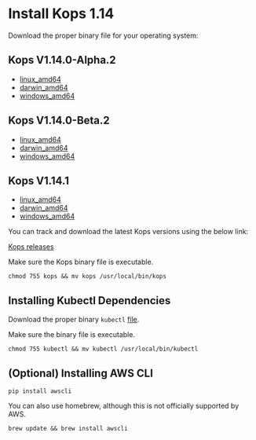 # Install Kops 1.14

Download the proper binary file for your operating system:

## Kops V1.14.0-Alpha.2

- [linux_amd64](https://spotinst-public.s3.amazonaws.com/integrations/kubernetes/kops/v1.14.0-alpha.2-d2516dab8/linux/amd64/kops)
- [darwin_amd64](https://spotinst-public.s3.amazonaws.com/integrations/kubernetes/kops/v1.14.0-alpha.2-d2516dab8/darwin/amd64/kops)
- [windows_amd64](https://spotinst-public.s3.amazonaws.com/integrations/kubernetes/kops/v1.14.0-alpha.2-d2516dab8/windows/amd64/kops.exe)

## Kops V1.14.0-Beta.2

- [linux_amd64](https://spotinst-public.s3.amazonaws.com/integrations/kubernetes/kops/v1.14.0-beta.2-828d75d28/linux/amd64/kops)
- [darwin_amd64](https://spotinst-public.s3.amazonaws.com/integrations/kubernetes/kops/v1.14.0-beta.2-cd9317f63/darwin/amd64/kops)
- [windows_amd64](https://spotinst-public.s3.amazonaws.com/integrations/kubernetes/kops/v1.14.0-beta.2-cd9317f63/windows/amd64/kops.exe)

## Kops V1.14.1

- [linux_amd64](https://spotinst-public.s3.amazonaws.com/integrations/kubernetes/kops/v1.14.1-8aeefa9a4/linux/amd64/kops)
- [darwin_amd64](https://spotinst-public.s3.amazonaws.com/integrations/kubernetes/kops/v1.14.1-8aeefa9a4/darwin/amd64/kops)
- [windows_amd64](https://spotinst-public.s3.amazonaws.com/integrations/kubernetes/kops/v1.14.1-8aeefa9a4/windows/amd64/kops.exe)

You can track and download the latest Kops versions using the below link:

[Kops releases](https://github.com/spotinst/kubernetes-kops/releases)

Make sure the Kops binary file is executable.

```
chmod 755 kops && mv kops /usr/local/bin/kops
```

## Installing Kubectl Dependencies

Download the proper binary `kubectl` [file](https://kubernetes.io/docs/tasks/tools/install-kubectl/).

Make sure the binary file is executable.

```
chmod 755 kubectl && mv kubectl /usr/local/bin/kubectl
```

## (Optional) Installing AWS CLI

```
pip install awscli
```

You can also use homebrew, although this is not officially supported by AWS.

```
brew update && brew install awscli
```
